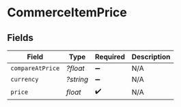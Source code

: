 # CommerceItemPrice


## Fields

| Field              | Type               | Required           | Description        |
| ------------------ | ------------------ | ------------------ | ------------------ |
| `compareAtPrice`   | *?float*           | :heavy_minus_sign: | N/A                |
| `currency`         | *?string*          | :heavy_minus_sign: | N/A                |
| `price`            | *float*            | :heavy_check_mark: | N/A                |